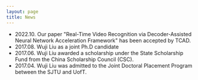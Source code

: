 ```yaml
---
layout: page
title: News
---
```


* 2022.10. Our paper "Real-Time Video Recognition via Decoder-Assisted Neural Network Acceleration Framework" has been accepted by TCAD.
* 2017.08. Wuji Liu as a joint Ph.D candidate 
* 2017.06. Wuji Liu awarded a scholarship under the State Scholarship Fund from the China Scholarship Council (CSC).
* 2017.04. Wuji Liu was admitted to the Joint Doctoral Placement Program between the SJTU and UofT.
